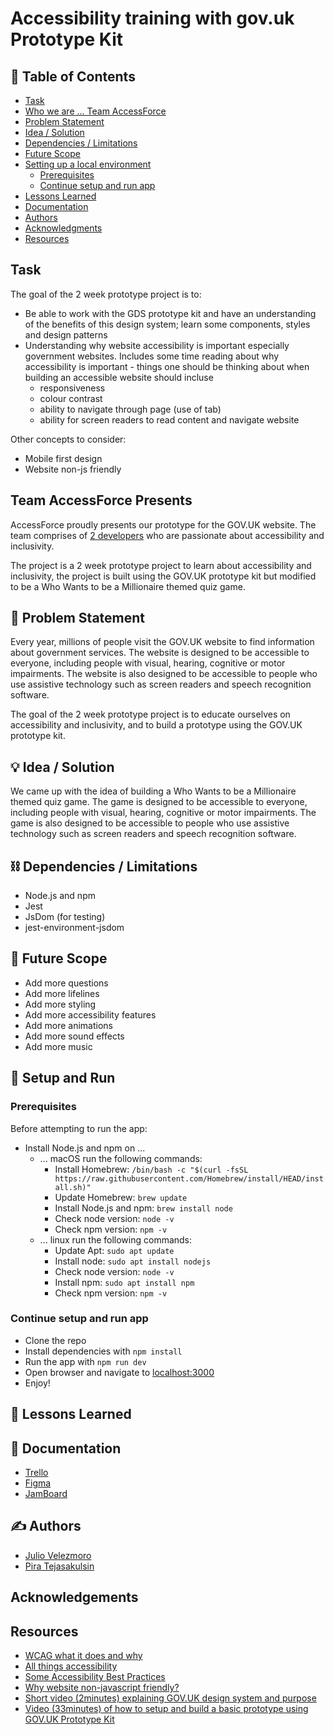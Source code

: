 # Accessibility training with gov.uk Prototype Kit

## 📝 Table of Contents

- [Task](#task)
- [Who we are ... Team AccessForce](#team-accessforce-presents)
- [Problem Statement](#🧐-problem-statement)
- [Idea / Solution](#💡-idea--solution)
- [Dependencies / Limitations](#⛓️-dependencies--limitations)
- [Future Scope](#🚀-future-scope)
- [Setting up a local environment](#setup-and-run)
    - [Prerequisites](#prerequisites)
    - [Continue setup and run app](#continue-setup-and-run-app)
- [Lessons Learned](#🏫-lessons-learned)
- [Documentation](#📃-documentation)
- [Authors](#✍️-authors)
- [Acknowledgments](#acknowledgements)
- [Resources](#resources)

## Task

The goal of the 2 week prototype project is to:

- Be able to work with the GDS prototype kit and have an understanding of the benefits of this design system; learn some components, styles and design patterns
- Understanding why website accessibility is important especially government websites. Includes some time reading about why accessibility is important - things one should be thinking about when building an accessible website should incluse
  - responsiveness
  - colour contrast
  - ability to navigate through page (use of tab)
  - ability for screen readers to read content and navigate website

Other concepts to consider:

- Mobile first design
- Website non-js friendly

## Team AccessForce Presents

AccessForce proudly presents our prototype for the GOV.UK website. The team comprises of [2 developers](#✍️-authors) who are passionate about accessibility and inclusivity.

The project is a 2 week prototype project to learn about accessibility and inclusivity, the project is built using the GOV.UK prototype kit but modified to be a Who Wants to be a Millionaire themed quiz game.

## 🧐 Problem Statement

Every year, millions of people visit the GOV.UK website to find information about government services. The website is designed to be accessible to everyone, including people with visual, hearing, cognitive or motor impairments. The website is also designed to be accessible to people who use assistive technology such as screen readers and speech recognition software.

The goal of the 2 week prototype project is to educate ourselves on accessibility and inclusivity, and to build a prototype using the GOV.UK prototype kit.

## 💡 Idea / Solution

We came up with the idea of building a Who Wants to be a Millionaire themed quiz game. The game is designed to be accessible to everyone, including people with visual, hearing, cognitive or motor impairments. The game is also designed to be accessible to people who use assistive technology such as screen readers and speech recognition software.

## ⛓️ Dependencies / Limitations

- Node.js and npm
- Jest
- JsDom (for testing)
- jest-environment-jsdom

## 🚀 Future Scope

- Add more questions
- Add more lifelines
- Add more styling
- Add more accessibility features
- Add more animations
- Add more sound effects
- Add more music

## 🎈 Setup and Run

### Prerequisites

Before attempting to run the app:

- Install Node.js and npm on ...
  - ... macOS run the following commands:
    - Install Homebrew: `/bin/bash -c "$(curl -fsSL https://raw.githubusercontent.com/Homebrew/install/HEAD/install.sh)"`
    - Update Homebrew: `brew update`
    - Install Node.js and npm: `brew install node`
    - Check node version: `node -v`
    - Check npm version: `npm -v`
  - ... linux run the following commands:
    - Update Apt: `sudo apt update`
    - Install node: `sudo apt install nodejs`
    - Check node version: `node -v`
    - Install npm: `sudo apt install npm`
    - Check npm version: `npm -v`

### Continue setup and run app

- Clone the repo
- Install dependencies with `npm install`
- Run the app with `npm run dev`
- Open browser and navigate to [localhost:3000](http://127.0.0.1:3000)
- Enjoy!

## 🏫 Lessons Learned

## 📃 Documentation

- [Trello](https://trello.com/b/SMnDEoYm/accessibility#)
- [Figma](https://www.figma.com/file/VeMv9nnjFmqWFcmqCGph5h/Gov-Prototype?type=design&node-id=0%3A1&t=ZapogPQYCARIDz8B-1)
- [JamBoard](https://jamboard.google.com/d/1Nn_IjJ6DRoyo_7J3P9lSn4jcWulA2igEX8womG1qSIw/viewer?f=0)

## ✍️ Authors

- [Julio Velezmoro](https://github.com/Lakorthus)
- [Pira Tejasakulsin](https://github.com/piratejas)

## Acknowledgements

## Resources

- [WCAG what it does and why](https://abilitynet.org.uk/news-blogs/what-wcag-and-why-does-it-matter-day)
- [All things accessibility](https://www.digitala11y.com/web-accessibility-resources/)
- [Some Accessibility Best Practices](https://docs.pantheon.io/guides/accessibility/best-practices)
- [Why website non-javascript friendly?](https://endtimes.dev/why-your-website-should-work-without-javascript)
- [Short video (2minutes) explaining GOV.UK design system and purpose](https://www.youtube.com/watch?v=MMfqMSPKGj4)
- [Video (33minutes) of how to setup and build a basic prototype using GOV.UK Prototype Kit](https://www.youtube.com/watch?v=_7sNrp5KIKg)
